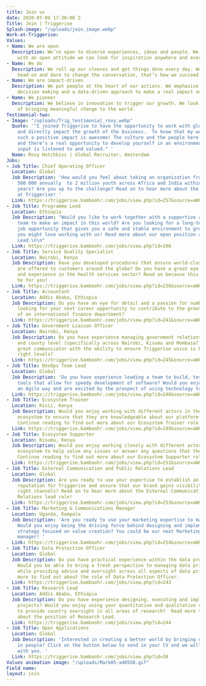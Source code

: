 ```yaml
---
title: Join us
date: 2020-07-09 17:30:00 Z
Title: Join | Triggerise
Splash-image: "/uploads/join_image.webp"
Work-at-Triggerise: 
Values:
- Name: We are open
  Description: We’re open to diverse experiences, ideas and people. We believe that
    with an open attitude we can look for inspiration anywhere and everywhere.
- Name: We do
  Description: We roll up our sleeves and get things done every day. We tackle challenges
    head-on and dare to change the conversation, that’s how we succeed.
- Name: We are impact-driven
  Description: We put people at the heart of our actions. We emphasise evidence-based
    decision making and a data-driven approach to make a real impact on the ground.
- Name: We pioneer
  Description: We believe in innovation to trigger our growth. We look for new possibilities
    of bringing meaningful change to the world.
Testimonial-two:
- Image: "/uploads/Trig_testimonial_roxy.webp"
  Quote: '"I joined Triggerise to have the opportunity to work with global colleagues,
    and directly impact the growth of the business.  To know that my work is creating
    such a positive impact is awesome! The culture and the people here are great,
    and there’s a real opportunity to develop yourself in an environment where your
    input is listened to and valued." '
  Name: Roxy Hotchkiss | Global Recruiter, Amsterdam
Jobs:
- Job Title: Chief Operating Officer
  Location: Global
  Job Description: 'How would you feel about taking an organization from impacting
    500 000 annually  to 2 million youth across Africa and India within the next 3
    years? Are you up to the challenge? Read on to hear more about the role of COO
    at Triggerise! '
  Link: https://triggerise.bamboohr.com/jobs/view.php?id=257&source=aWQ9MjM%3D
- Job Title: Programme Lead
  Location: Ethiopia
  Job Description: "Would you like to work together with a supportive and young-spirited
    team to make an impact in this world? Are you looking for a long-term secured
    job opportunity that gives you a safe and stable environment to grow in? Then
    you might love working with us! Read more about our open position as Programme
    Lead.\n\n"
  Link: https://triggerise.bamboohr.com/jobs/view.php?id=198
- Job Title: Service Quality Specialist
  Location: Nairobi, Kenya
  Job Description: Have you developed procedures that ensure world-class services
    are offered to customers around the globe? Do you have a great eye for detail
    and experience in the health services sector? Read on because this role could
    be for you!
  Link: https://triggerise.bamboohr.com/jobs/view.php?id=236&source=aWQ9MjM%3D
- Job Title: Accountant
  Location: Addis Ababa, Ethiopia
  Job Description: Do you have an eye for detail and a passion for numbers? Are you
    looking for your next career opportunity to contribute to the growth and success
    of an international finance department?
  Link: https://triggerise.bamboohr.com/jobs/view.php?id=241&source=aWQ9MjM%3D
- Job Title: Government Liaison Officer
  Location: Nairobi, Kenya
  Job Description: Do you have experience managing government relations at national
    and county level (specifically across Nairobi, Kisumu and Mombasa?)  Are you a
    great communicator with the ability to ensure Triggerise voice is heard at the
    right levels?
  Link: https://triggerise.bamboohr.com/jobs/view.php?id=245&source=aWQ9MjM%3D
- Job Title: DevOps Team Lead
  Location: Global
  Job Description: 'Do you have experience leading a team to build, test & maintain
    tools that allow for speedy development of software? Would you enjoy working in
    an Agile way and are excited by the prospect of using technology to create impact. '
  Link: https://triggerise.bamboohr.com/jobs/view.php?id=246&source=aWQ9MjM%3D
- Job Title: Ecosystem Trainer
  Location: Kisii, Kenya
  Job Description: Would you enjoy working with different actors in the Triggerise
    ecosystem to ensure that they are knowledgeable about our platform and it's offers?
    Continue reading to find out more about our Ecosystem Trainer role!
  Link: https://triggerise.bamboohr.com/jobs/view.php?id=249&source=aWQ9MjM%3D
- Job Title: Ecosystem Supporter
  Location: Kisumu, Kenya
  Job Description: Would you enjoy working closely with different actors in the Triggerise
    ecosystem to help solve any issues or answer any questions that they may have?
    Continue reading to find out more about our Ecosystem Supporter role!
  Link: https://triggerise.bamboohr.com/jobs/view.php?id=251&source=aWQ9MjM%3D
- Job Title: External Communication and Public Relations Lead
  Location: Global
  Job Description: Are you ready to use your expertise to establish an impeccable
    reputation for Triggerise and ensure that our brand gains visibility across the
    right channels? Read on to hear more about the External Communications and Public
    Relations lead role!
  Link: https://triggerise.bamboohr.com/jobs/view.php?id=253&source=aWQ9MjM%3D
- Job Title: Marketing & Communications Manager
  Location: Uganda, Kampala
  Job Description: 'Are you ready to use your marketing expertise to make an impact?
    Would you enjoy being the driving force behind designing and implementing a marketing
    strategy focused on value creation? You could be our next Marketing and Communications
    manager! '
  Link: https://triggerise.bamboohr.com/jobs/view.php?id=254&source=aWQ9MjM%3D
- Job Title: Data Protection Officer
  Location: Global
  Job Description: Do you have practical experience within the data protection space?
    Would you be able to bring a fresh perspective to managing data privacy risks,
    while providing advice and oversight across all aspects of data privacy?  Read
    more to find out about the role of Data Protection Officer.
  Link: https://triggerise.bamboohr.com/jobs/view.php?id=243
- Job Title: Research Lead
  Location: Addis Ababa, Ethiopia
  Job Description: Do you have experience designing, executing and implementing research
    projects? Would you enjoy using your quantitative and qualitative research skills
    to provide country oversight in all areas of research?  Read more to find out
    about the position of Research Lead.
  Link: https://triggerise.bamboohr.com/jobs/view.php?id=244
- Job Title: Open Applications
  Location: Global
  Job Description: 'Interested in creating a better world by bringing out the best
    in people? Click on the button below to send in your CV and we will get in touch
    with you. '
  Link: https://triggerise.bamboohr.com/jobs/view.php?id=38
Values animation image: "/uploads/Mark05-a40558.gif"
Field name: 
layout: join
---
```


